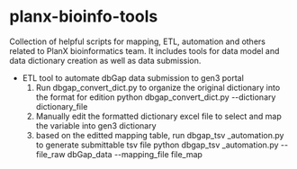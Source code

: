 # planx-bioinfo-tools
Collection of helpful scripts for mapping, ETL, automation and others related to PlanX bioinformatics team. It includes tools for data model and data dictionary creation as well as data submission.
* ETL tool to automate dbGap data submission to gen3 portal
	1. Run dbgap_convert_dict.py to organize the original dictionary into the format for edition
		python dbgap_convert_dict.py --dictionary dictionary_file
	2. Manually edit the formatted dictionary excel file to select and map the variable into gen3 dictionary
	3. based on the editted mapping table, run dbgap_tsv _automation.py to generate submittable tsv file
		python dbgap_tsv _automation.py --file_raw dbGap_data --mapping_file file_map
